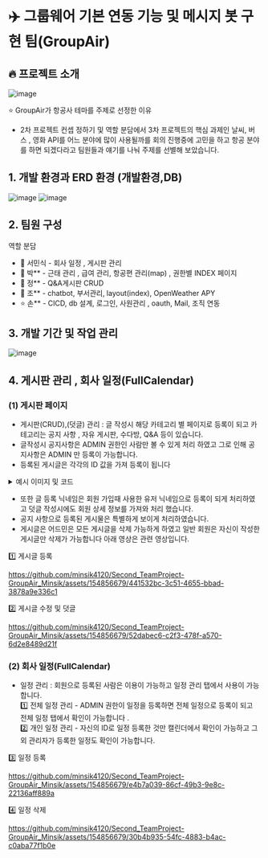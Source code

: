 # ✈️ 그룹웨어 기본 연동 기능 및 메시지 봇 구현 팀(GroupAir)

## 🔥 프로젝트 소개

![image](https://github.com/minsik4120/Second_TeamProject-GroupAir_Minsik/assets/154856679/9dd6cb04-4a67-4df5-b4cd-d5954dd27349)

⭐️ GroupAir가 항공사 테마를 주제로 선정한 이유

* 2차 프로젝트 컨셉 정하기 및 역할 분담에서 3차 프로젝트의 핵심 과제인 날씨, 버스 , 영화 API를 어느 분야에 많이 사용될까를 회의 진행중에 고민을 하고 항공 분야를 하면 되겠다라고 팀원들과 얘기를 나눠 주제를 선별해 보았습니다.


## 1. 개발 환경과 ERD 환경 (개발환경,DB)
![image](https://github.com/minsik4120/Second_TeamProject-GroupAir_Minsik/assets/154856679/62ad29ef-4c6b-4df7-a265-396957780b10)
![image](https://github.com/minsik4120/Second_TeamProject-GroupAir_Minsik/assets/154856679/5482a899-b79a-4c56-b482-6aee29dc2639)


## 2. 팀원 구성
역할 분담  <br/>

   * 🐬 서민식 - 회사 일정 , 게시판 관리   <br/>
   * 🎅 박** - 근태 관리 , 급여 관리, 항공편 관리(map) , 권한별 INDEX 페이지   <br/>
   * 🌝 정** - Q&A게시판 CRUD   <br/>
   * 👻 조** - chatbot, 부서관리, layout(index), OpenWeather APY   <br/>
   * ⭐ 손** - CICD, db 설계, 로그인, 사원관리 , oauth, Mail, 조직 연동 <br/>

 ## 3. 개발 기간 및 작업 관리
 ![image](https://github.com/minsik4120/Second_TeamProject-GroupAir_Minsik/assets/154856679/70780eb4-4907-423c-843d-ff1942a0d4df)


## 4. 게시판 관리 , 회사 일정(FullCalendar)  <br/>

  ### (1) 게시판 페이지   <br/>
  
   * 게시판(CRUD),(덧글) 관리 : 글 작성시 해당 카테고리 별 페이지로 등록이 되고 카테고리는 공지 사항 , 자유 게시판, 수다방, Q&A 등이 있습니다. 
   * 글작성시 공지사항은 ADMIN 권한인 사람만 볼 수 있게 처리 하였고 그로 인해 공지사항은 ADMIN 만 등록이 가능합니다.
   * 등록된 게시글은 각각의 ID 값을 가져 등록이 됩니다

<details>
  <summary>예시 이미지 및 코드 </summary>

<table>
  <tr>
    <td><img src="https://github.com/minsik4120/Second_TeamProject-GroupAir_Minsik/assets/154856679/ca9e9c7d-6bc8-4338-98d8-965549810a69" alt="Image 1" width="400"/></td>
    <td><img src="https://github.com/minsik4120/Second_TeamProject-GroupAir_Minsik/assets/154856679/1dc3c1ec-3a2c-40ef-bbe6-47e725b17aca" alt="Image 2" width="400"/></td>
  </tr>
  <tr>
    <td><img src="https://github.com/minsik4120/Second_TeamProject-GroupAir_Minsik/assets/154856679/4c11e026-acac-41e0-8faf-f852f6c5c3cb" alt="Image 3" width="400"/></td>
    <td><img src="https://github.com/minsik4120/Second_TeamProject-GroupAir_Minsik/assets/154856679/0b5ee723-783e-45bc-bc6e-b4b577050ff9" alt="Image 4" width="400"/></td>
  </tr>
</table>

</details>
 

   * 또한 글 등록 닉네임은 회원 가입때 사용한 유저 닉네임으로 등록이 되게 처리하였고 덧글 작성시에도 회원 상세 정보를 가져와 처리 했습니다.
   * 공지 사항으로 등록된 게시물은 특별하게 보이게 처리하였습니다.
   * 게시글은 어드민은 모든 게시글을 삭제 가능하게 하였고 일반 회원은 자신이 작성한 게시글만 삭제가 가능합니다 아래 영상은 관련 영상입니다.
     

1️⃣ 게시글 등록 </br>

https://github.com/minsik4120/Second_TeamProject-GroupAir_Minsik/assets/154856679/441532bc-3c51-4655-bbad-3878a9e336c1

2️⃣ 게시글 수정 및 덧글 </br>

https://github.com/minsik4120/Second_TeamProject-GroupAir_Minsik/assets/154856679/52dabec6-c2f3-478f-a570-6d2e8489d21f




        
  ### (2) 회사 일정(FullCalendar)  

  
  * 일정 관리  : 회원으로 등록된 사람은 이용이 가능하고 일정 관리 탭에서 사용이 가능합니다.  </br>
  1️⃣ 전체 일정 관리 - ADMIN 권한이 일정을 등록하면 전체 일정으로 등록이 되고 전체 일정 탭에서 확인이 가능합니다 . </br>
  2️⃣ 개인 일정 관리 - 자신의 ID로 일정 등록한 것만 캘린더에서 확인이 가능하고 그외 관리자가 등록한 일정도 확인이 가능합니다. </br>

  

3️⃣ 일정 등록 </br>

https://github.com/minsik4120/Second_TeamProject-GroupAir_Minsik/assets/154856679/e4b7a039-86cf-49b3-9e8c-22136aff889a

4️⃣ 일정 삭제 </br>

https://github.com/minsik4120/Second_TeamProject-GroupAir_Minsik/assets/154856679/30b4b935-54fc-4883-b4ac-c0aba77f1b0e





       
                                                                                                      
